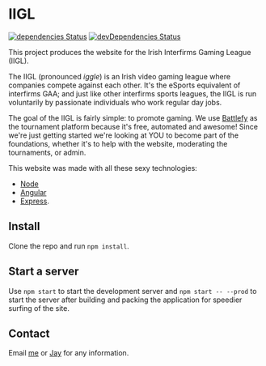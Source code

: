 # IIGL
[![dependencies Status](https://david-dm.org/daradermody/iigl/status.svg)](https://david-dm.org/daradermody/iigl)
[![devDependencies Status](https://david-dm.org/daradermody/iigl/dev-status.svg)](https://david-dm.org/daradermody/iigl?type=dev)

This project produces the website for the Irish Interfirms Gaming League (IIGL). 

The IIGL (pronounced _iggle_) is an Irish video gaming league where companies compete against each other. It's the eSports equivalent of interfirms GAA; and just like other interfirms sports leagues, the IIGL is run voluntarily by passionate individuals who work regular day jobs.

The goal of the IIGL is fairly simple: to promote gaming. We use [Battlefy](https://battlefy.com/) as the tournament platform because it's free, automated and awesome! Since we're just getting started we're looking at YOU to become part of the foundations, whether it's to help with the website, moderating the tournaments, or admin.

This website was made with all these sexy technologies:
* [Node](https://github.com/nodejs/node)
* [Angular](https://github.com/angular/angular)
* [Express](https://github.com/expressjs/express).

## Install

Clone the repo and run `npm install`.

## Start a server

Use `npm start` to start the development server and `npm start -- --prod` to start the server after building and packing the application for speedier surfing of the site.

## Contact

Email [me](mailto:daradermody@gmail.com) or [Jay](mailto:jaybopper@hotmail.com) for any information.
